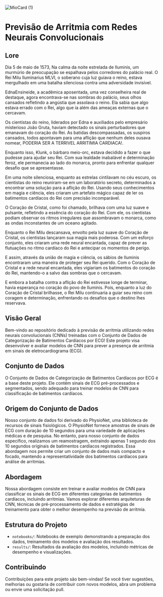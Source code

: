 ![MioCard (1)](https://github.com/elementare/cardiowave/assets/135054073/39e01939-f992-45da-9c9c-bcbabbb3096e)
# Previsão de Arritmia com Redes Neurais Convolucionais

## Lore
Dia 5 de maio de 1573, Na calma da noite estrelada de Iluminis, um murmúrio de preocupação se espalhava pelos corredores do palácio real. O Rei Milu Iluminarius MLVI, o soberano cuja luz guiava o reino, estava mergulhado em uma batalha silenciosa contra uma adversidade invisível.

EdnaEnsineide, a acadêmica aposentada, uma vez conselheira real de destaque, agora encontrava-se nas sombras do palácio, seus olhos cansados refletindo a angústia que assolava o reino. Ela sabia que algo estava errado com o Rei, algo que ia além das ameaças externas que o cercavam.

Os cientistas do reino, liderados por Edna e auxiliados pelo empresário misterioso João Gruta, haviam detectado os sinais perturbadores que emanavam do coração do Rei. As batidas descompassadas, os suspiros cansados, todos apontavam para uma aflição que nenhum deles ousava nomear, PODERIA SER A TERRIVEL ARRITIMIA CARDIACA!.

Enquanto isso, Klunk, o bárbaro meio-orc, estava decidido a fazer o que pudesse para ajudar seu Rei. Com sua lealdade inabalável e determinação feroz, ele permanecia ao lado do monarca, pronto para enfrentar qualquer desafio que se apresentasse.

Em uma noite silenciosa, enquanto as estrelas cintilavam no céu escuro, os cientistas do reino reuniram-se em um laboratório secreto, determinados a encontrar uma solução para a aflição do Rei. Usando seus conhecimentos em magia e ciência, eles criaram um artefato mágico capaz de ler os batimentos cardíacos do Rei com precisão incomparável.

O Coração de Cristal, como foi chamado, brilhava com uma luz suave e pulsante, refletindo a essência do coração do Rei. Com ele, os cientistas podiam observar os ritmos irregulares que assombravam o monarca, como as ondas inconstantes de um oceano agitado.

Enquanto o Rei Milu descansava, envolto pela luz suave do Coração de Cristal, os cientistas lançaram sua magia mais poderosa. Com um esforço conjunto, eles criaram uma rede neural encantada, capaz de prever as flutuações no ritmo cardíaco do Rei e antecipar os momentos de perigo.

E assim, através da união de magia e ciência, os sábios de Iluminis encontraram uma maneira de proteger seu Rei querido. Com o Coração de Cristal e a rede neural encantada, eles vigiariam os batimentos do coração do Rei, mantendo-o a salvo das sombras que o cercavam.

E embora a batalha contra a aflição do Rei estivesse longe de terminar, havia esperança no coração do povo de Iluminis. Pois, enquanto a luz do Coração de Cristal brilhasse, o Rei Milu continuaria a guiar seu reino com coragem e determinação, enfrentando os desafios que o destino lhes reservava.

## Visão Geral
Bem-vindo ao repositório dedicado à previsão de arritmia utilizando redes neurais convolucionais (CNNs) treinadas com o Conjunto de Dados de Categorização de Batimentos Cardíacos por ECG! Este projeto visa desenvolver e avaliar modelos de CNN para prever a presença de arritmia em sinais de eletrocardiograma (ECG).

## Conjunto de Dados
O Conjunto de Dados de Categorização de Batimentos Cardíacos por ECG é a base deste projeto. Ele contém sinais de ECG pré-processados e segmentados, sendo adequado para treinar modelos de CNN para classificação de batimentos cardíacos.

## Origem do Conjunto de Dados
Nosso conjunto de dados foi derivado do PhysioNet, uma biblioteca de recursos de sinais fisiológicos. O PhysioNet fornece amostras de sinais de ECG com duração de 10 segundos para uma variedade de aplicações médicas e de pesquisa. No entanto, para nosso conjunto de dados específico, realizamos um reamostragem, extraindo apenas 1 segundo dos 10 segundos originais de batimentos cardíacos registrados. Essa abordagem nos permite criar um conjunto de dados mais compacto e focado, mantendo a representatividade dos batimentos cardíacos para análise de arritmias.

## Abordagem
Nossa abordagem consiste em treinar e avaliar modelos de CNN para classificar os sinais de ECG em diferentes categorias de batimentos cardíacos, incluindo arritmias. Vamos explorar diferentes arquiteturas de CNN, técnicas de pré-processamento de dados e estratégias de treinamento para obter o melhor desempenho na previsão de arritmia.

## Estrutura do Projeto

- `notebooks/`: Notebooks de exemplo demonstrando a preparação dos dados, treinamento dos modelos e avaliação dos resultados.
- `results/`: Resultados da avaliação dos modelos, incluindo métricas de desempenho e visualizações.


## Contribuindo
Contribuições para este projeto são bem-vindas! Se você tiver sugestões, melhorias ou gostaria de contribuir com novos modelos, abra um problema ou envie uma solicitação pull.
